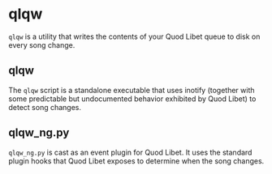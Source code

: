 # qlqw

`qlqw` is a utility that writes the contents of your Quod Libet queue
to disk on every song change.

## qlqw

The `qlqw` script is a standalone executable that uses inotify (together
with some predictable but undocumented behavior exhibited by Quod Libet)
to detect song changes.

## qlqw\_ng.py

`qlqw_ng.py` is cast as an event plugin for Quod Libet. It uses the
standard plugin hooks that Quod Libet exposes to determine when the song
changes.
